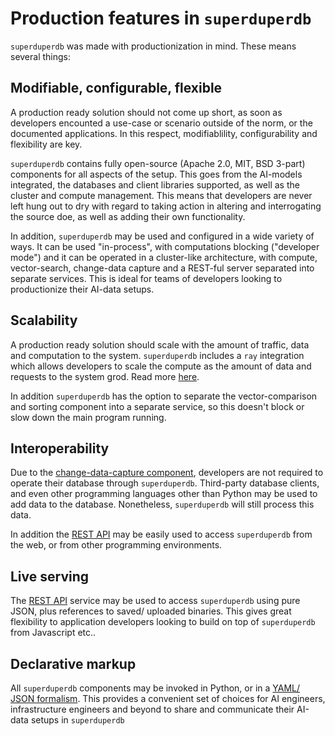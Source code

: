 # Production features in `superduperdb`

`superduperdb` was made with productionization in mind. These means several things:

## Modifiable, configurable, flexible

A production ready solution should not come up short, as soon as developers 
encounted a use-case or scenario outside of the norm, or the documented 
applications. In this respect, modifiablility, configurability and flexibility are key.

`superduperdb` contains fully open-source (Apache 2.0, MIT, BSD 3-part) components for all aspects of the setup.
This goes from the AI-models integrated, the databases and client libraries supported, as well as 
the cluster and compute management. This means that developers are never left hung out 
to dry with regard to taking action in altering and interrogating the source doe, as well 
as adding their own functionality.

In addition, `superduperdb` may be used and configured in a wide variety of ways.
It can be used "in-process", with computations blocking ("developer mode") and 
it can be operated in a cluster-like architecture, with compute, vector-search,
change-data capture and a REST-ful server separated into separate services.
This is ideal for teams of developers looking to productionize their AI-data setups.

## Scalability

A production ready solution should scale with the amount of traffic, data
and computation to the system. `superduperdb` includes a `ray` integration
which allows developers to scale the compute as the amount of data and requests
to the system grod. Read more [here](./non_blocking_ray_jobs).

In addition `superduperdb` has the option to separate the vector-comparison and sorting component
into a separate service, so this doesn't block or slow down the main program running.

## Interoperability

Due to the [change-data-capture component](./change_data_capture), developers 
are not required to operate their database through `superduperdb`. Third-party 
database clients, and even other programming languages other than Python 
may be used to add data to the database. Nonetheless, `superduperdb` 
will still process this data.

In addition the [REST API](./rest_api) may be easily used to access `superduperdb`
from the web, or from other programming environments.

## Live serving

The [REST API](./rest_api) service may be used to access `superduperdb` using pure JSON, 
plus references to saved/ uploaded binaries. This gives great flexibility to application
developers looking to build on top of `superduperdb` from Javascript etc..

## Declarative markup

All `superduperdb` components may be invoked in Python, or in a [YAML/ JSON formalism](./yaml_formalism).
This provides a convenient set of choices for AI engineers, infrastructure engineers 
and beyond to share and communicate their AI-data setups in `superduperdb`